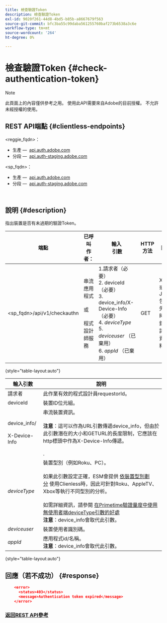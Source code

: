 ```yaml
---
title: 檢查驗證Token
description: 檢查驗證Token
exl-id: 9020f261-44d8-4bd5-b85b-a8667679f563
source-git-commit: bfc3ba55c99daba561255760baf273b6538a3c6e
workflow-type: tm+mt
source-wordcount: '264'
ht-degree: 0%

---
```


# 檢查驗證Token {#check-authentication-token}

>[!NOTE]
>
>此頁面上的內容僅供參考之用。 使用此API需要來自Adobe的目前授權。 不允許未經授權的使用。

## REST API端點 {#clientless-endpoints}

&lt;reggie_fqdn>：

* 生產 —  [api.auth.adobe.com](http://api.auth.adobe.com/)
* 分段 —  [api.auth-staging.adobe.com](http://api.auth-staging.adobe.com/)

&lt;sp_fqdn>：

* 生產 —  [api.auth.adobe.com](http://api.auth.adobe.com/)
* 分段 —  [api.auth-staging.adobe.com](http://api.auth-staging.adobe.com/)

</br>

## 說明 {#description}

指出裝置是否有未過期的驗證Token。

| 端點 | 已呼叫  </br>作者： | 輸入   </br>引數 | HTTP  </br>方法 | 回應 | HTTP  </br>回應 |
| --- | --- | --- | --- | --- | --- |
| &lt;sp_fqdn>/api/v1/checkauthn | 串流應用程式</br></br>或</br></br>程式設計師服務 | 1.請求者（必要）</br>2.  deviceId （必要）</br>3.  device_info/X-Device-Info （必要）</br>4.  _deviceType_ </br>5.  _deviceuser_ （已棄用）</br>6.  _appId_ （已棄用） | GET | XML或JSON包含失敗時的錯誤詳細資料。 | 200 — 成功   </br>403 — 無成功 |

{style="table-layout:auto"}


| 輸入引數 | 說明 |
| --- | --- |
| 請求者 | 此作業有效的程式設計員requestorId。 |
| deviceId | 裝置ID位元組。 |
| device_info/</br></br>X-Device-Info | 串流裝置資訊。</br></br>**注意**：這可以作為URL引數傳遞device_info，但由於此引數潛在的大小和GETURL的長度限制，它應該在http標頭中作為X-Device-Info傳遞。 </br></br><!--See the full details in [Passing Device and Connection Information](http://tve.helpdocsonline.com/passing-device-information)(/help/authentication/passing-client-information-device-connection-and-application.md)-->. |
| _deviceType_ | 裝置型別（例如Roku、PC）。</br></br>如果此引數設定正確，ESM會提供 [依裝置型別劃分](/help/authentication/entitlement-service-monitoring-overview.md#clientless_device_type) 使用Clienless時，因此可針對Roku、AppleTV、Xbox等執行不同型別的分析。</br></br>如需詳細資訊，請參閱 [在Primetime驗證量度中使用無使用者端deviceType引數的好處&#x200B;](/help/authentication/benefits-of-using-the-clientless-devicetype-parameter-in-pass-metrics.md)</br>**注意**：device_info會取代此引數。 |
| _deviceuser_ | 裝置使用者識別碼。 |
| _appId_ | 應用程式id/名稱。</br>**注意**：device_info會取代此引數。 |

{style="table-layout:auto"}


## 回應（若不成功） {#response}

```JSON
    <error>
      <status>403</status>
      <message>Authentication token expired</message>
    </error>
```

### [返回REST API參考](/help/authentication/rest-api-reference.md)
